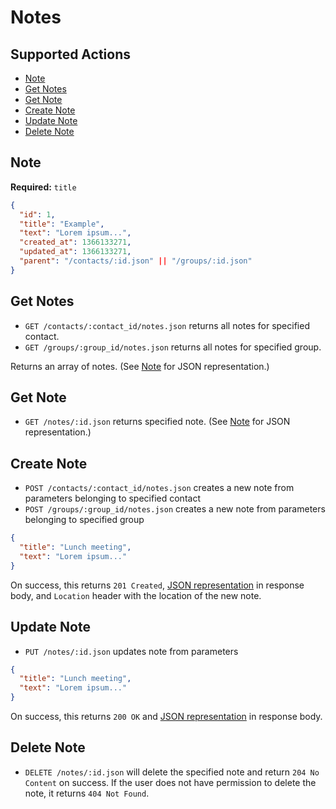 # Notes

## Supported Actions

* [Note](#note)
* [Get Notes](#get-notes)
* [Get Note](#get-note)
* [Create Note](#create-note)
* [Update Note](#update-note)
* [Delete Note](#delete-note)

## Note

**Required:** ```title```

```json
{
  "id": 1,
  "title": "Example",
  "text": "Lorem ipsum...",
  "created_at": 1366133271,
  "updated_at": 1366133271,
  "parent": "/contacts/:id.json" || "/groups/:id.json"
}
```

## Get Notes

* ```GET /contacts/:contact_id/notes.json``` returns all notes for specified contact.
* ```GET /groups/:group_id/notes.json``` returns all notes for specified group.

Returns an array of notes. (See [Note](#note) for JSON representation.)

## Get Note

 * ```GET /notes/:id.json``` returns specified note. (See [Note](#note) for JSON representation.)

## Create Note

* ```POST /contacts/:contact_id/notes.json``` creates a new note from parameters belonging to specified contact
* ```POST /groups/:group_id/notes.json``` creates a new note from parameters belonging to specified group

```json
{
  "title": "Lunch meeting",
  "text": "Lorem ipsum..."
}
```

On success, this returns ```201 Created```, [JSON representation](#note) in response body, and ```Location``` header with the location of the new note.

## Update Note

* ```PUT /notes/:id.json``` updates note from parameters

```json
{
  "title": "Lunch meeting",
  "text": "Lorem ipsum..."
}
```

On success, this returns ```200 OK``` and [JSON representation](#note) in response body.

## Delete Note

* ```DELETE /notes/:id.json``` will delete the specified note and return ```204 No Content``` on success. If the user does not have permission to delete the note, it returns ```404 Not Found```.

